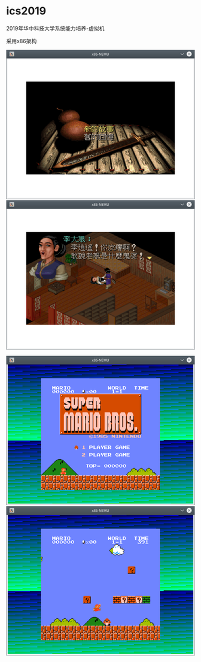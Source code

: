 # ics2019
2019年华中科技大学系统能力培养-虚拟机

采用x86架构

![仙剑奇侠传](report/figure/pal-begin.png)
![仙剑奇侠传](report/figure/pal-story.png)

![超级马里奥](report/figure/mario-begin.png)
![超级马里奥](report/figure/mario.png)
